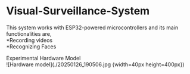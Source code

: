 # Visual-Surveillance-System
This system works with ESP32-powered microcontrollers and its main functionalities are, <br/>
*Recording videos <br/>
*Recognizing Faces <br/>

Experimental Hardware Model <br/>
![Hardware model](./20250126_190506.jpg {width=40px height=400px})
